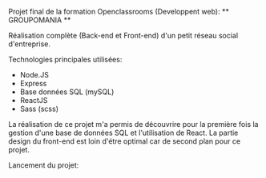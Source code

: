 Projet final de la formation Openclassrooms (Developpent web): ** GROUPOMANIA **

Réalisation complète (Back-end et Front-end) d'un petit réseau social d'entreprise.

Technologies principales utilisées:

- Node.JS
- Express
- Base données SQL (mySQL)
- ReactJS
- Sass (scss)

La réalisation de ce projet m'a permis de découvrire pour la première fois la gestion d'une base de données SQL et l'utilisation de React. La partie design du front-end est loin d'étre optimal car de second plan pour ce projet.

Lancement du projet:
